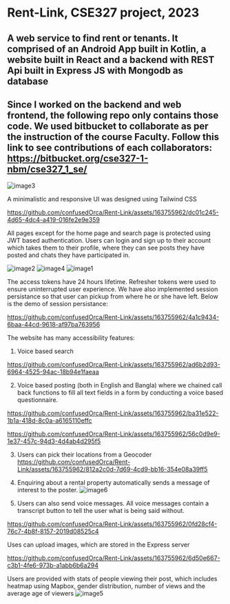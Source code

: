 # Rent-Link, CSE327 project, 2023

## A web service to find rent or tenants. It comprised of an Android App built in Kotlin, a website built in React and a backend with REST Api built in Express JS with Mongodb as database

## Since I worked on the backend and web frontend, the following repo only contains those code. We used bitbucket to collaborate as per the instruction of the course Faculty. Follow this link to see contributions of each collaborators: https://bitbucket.org/cse327-1-nbm/cse327_1_se/

![image3](https://github.com/confusedOrca/Rent-Link/assets/163755962/0d5c63e6-d7e2-4deb-bcec-0f89d8d60bd6)

A minimalistic and responsive UI was designed using Tailwind CSS

https://github.com/confusedOrca/Rent-Link/assets/163755962/dc01c245-4d65-4dc4-a419-016fe2e9e359

All pages except for the home page and search page is protected using JWT based authentication.
Users can login and sign up to their account which takes them to their profile, where they can see posts they have posted and chats they have participated in.

![image2](https://github.com/confusedOrca/Rent-Link/assets/163755962/ac0e8d48-0d2c-4cdf-a88f-2b863c0e953a)
![image4](https://github.com/confusedOrca/Rent-Link/assets/163755962/fb33a4b5-52b2-4f3a-ad9b-a57947fdc90a)
![image1](https://github.com/confusedOrca/Rent-Link/assets/163755962/77ce9d7b-bb7a-489b-aabc-82d66a58ed7e)

The access tokens have 24 hours lifetime. Refresher tokens were used to ensure uninterrupted user experience. We have also implemented session persistance so that user can pickup from where he or she have left.
Below is the demo of session persistance:

https://github.com/confusedOrca/Rent-Link/assets/163755962/4a1c9434-6baa-44cd-9618-af97ba763956

The website has many accessibility features:
1. Voice based search

https://github.com/confusedOrca/Rent-Link/assets/163755962/ad6b2d93-6964-4525-94ac-18b94e1faeaa

2. Voice based posting (both in English and Bangla) where we chained call back functions to fill all text fields in a form by conducting a voice based questionnaire. 

https://github.com/confusedOrca/Rent-Link/assets/163755962/ba31e522-1b1a-418d-8c0a-a6165110effc

https://github.com/confusedOrca/Rent-Link/assets/163755962/56c0d9e9-1e37-457c-94d3-4d4ab4d295f5

3. Users can pick their locations from a Geocoder
https://github.com/confusedOrca/Rent-Link/assets/163755962/812a2c0d-7d69-4cd9-bb16-354e08a39ff5

4. Enquiring about a rental property automatically sends a message of interest to the poster.
![image6](https://github.com/confusedOrca/Rent-Link/assets/163755962/bcfbe0bf-7e06-47b9-8ee8-93eabd470501)

5. Users can also send voice messages. All voice messages contain a transcript button to tell the user what is being said without.

https://github.com/confusedOrca/Rent-Link/assets/163755962/0fd28cf4-76c7-4b8f-8157-2019d08525c4

Uses can upload images, which are stored in the Express server

https://github.com/confusedOrca/Rent-Link/assets/163755962/6d50e667-c3b1-4fe6-973b-a1abb6b6a294

Users are provided with stats of people viewing their post, which includes heatmap using Mapbox, gender distribution, number of views and the average age of viewers
![image5](https://github.com/confusedOrca/Rent-Link/assets/163755962/39b6470d-0a27-4cf9-8f1c-20bacb60277e)








